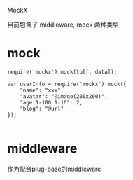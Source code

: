 MockX

目前包含了 middleware, mock 两种类型


# mock

```
require('mockx').mock(tpl[, data]);

var userInfo = require('mockx').mock({
	"name": "xxx",
	"avatar": "@image(200x200)",
	"age|1-100.1-10": 2,
	"blog": "@url"
});


```

# middleware

作为配合plug-base的middleware

